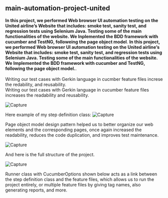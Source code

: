 ## main-automation-project-united
 **In this project, we performed Web browser UI automation testing on the United airline’s Website that includes: smoke test, sanity test, and regression tests using Selenium Java. Testing some of the main functionalities of the website. We Inplemented the BDD framework with cucumber and TestNG, followeing the page object model**.
 **In this project, we performed Web browser UI automation testing on the United airline’s Website that includes: smoke test, sanity test, and regression tests using Selenium Java. Testing some of the main functionalities of the website. We Implemented the BDD framework with cucumber and TestNG, following the page object model.**.
 <br />
 <br />
 Writing our test cases with Gerkin language in cucmber feature files increse the redability, and reusability.<br />
Writing our test cases with Gerkin language in cucumber feature files increases the readability and reusability.<br />

 ![Capture](https://user-images.githubusercontent.com/83489226/146300111-3dae1252-9a97-4d0c-9141-68b2e151a254.PNG)
 
 Here example of my step definition class:
 ![Capture](https://user-images.githubusercontent.com/83489226/146300836-d6134591-eaac-4e9c-ac0d-6a9090d26d2b.PNG)
 
 
 
 
 Page object model design pattern helped us to better organize our web elements and the corresponding pages, once again increased the readability, reduces the code duplication, and improves test maintenance.
 
 ![Capture](https://user-images.githubusercontent.com/83489226/146301393-8981d7bb-37ab-4223-921e-0013338ff74c.PNG)
 
 
 
 And here is the full structure of the project.
 
 ![Capture](https://user-images.githubusercontent.com/83489226/146301882-32c894a1-85d5-4572-9f22-8d42a6efca78.PNG)
 
 Runner class with CucumberOptions shown below acts as a link between the step definition class and the feature files, which allows us to run the project entirely, or multiple feature files by giving tag names, also generating reports, and more.
